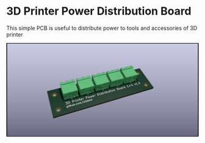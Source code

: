 # 3D Printer Power Distribution Board

This simple PCB is useful to distribute power to tools and accessories of 3D printer

![3d-printer-power-distribution-board](3d-printer-power-distribution-board.png)
